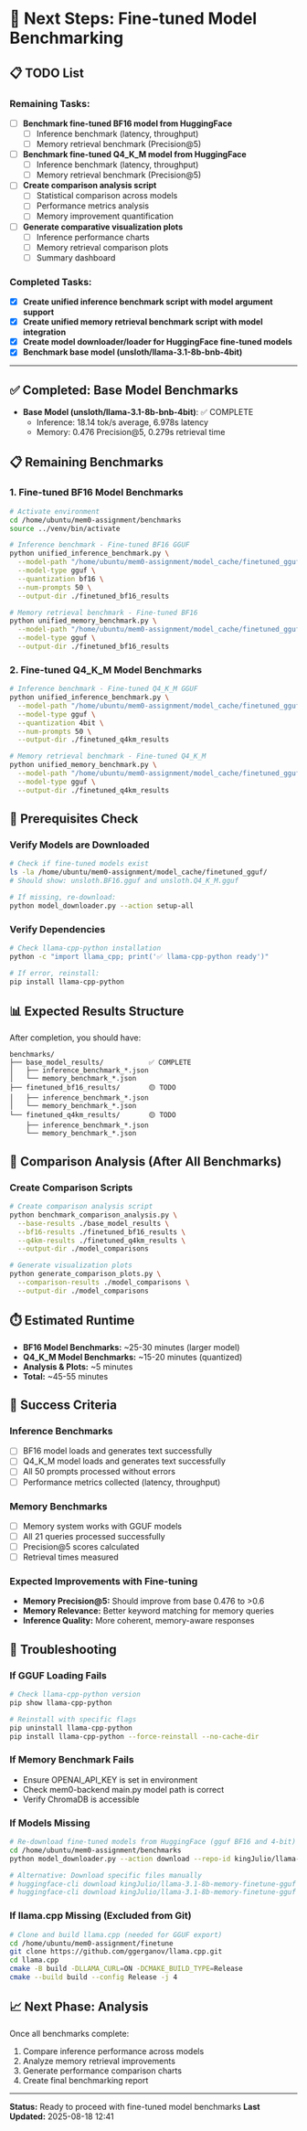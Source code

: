 # 🚀 Next Steps: Fine-tuned Model Benchmarking

## 📋 TODO List

### Remaining Tasks:
- [ ] **Benchmark fine-tuned BF16 model from HuggingFace**
  - [ ] Inference benchmark (latency, throughput)
  - [ ] Memory retrieval benchmark (Precision@5)
- [ ] **Benchmark fine-tuned Q4_K_M model from HuggingFace** 
  - [ ] Inference benchmark (latency, throughput)
  - [ ] Memory retrieval benchmark (Precision@5)
- [ ] **Create comparison analysis script**
  - [ ] Statistical comparison across models
  - [ ] Performance metrics analysis
  - [ ] Memory improvement quantification
- [ ] **Generate comparative visualization plots**
  - [ ] Inference performance charts
  - [ ] Memory retrieval comparison plots
  - [ ] Summary dashboard

### Completed Tasks:
- [x] **Create unified inference benchmark script with model argument support**
- [x] **Create unified memory retrieval benchmark script with model integration**
- [x] **Create model downloader/loader for HuggingFace fine-tuned models**
- [x] **Benchmark base model (unsloth/llama-3.1-8b-bnb-4bit)**

---

## ✅ Completed: Base Model Benchmarks
- **Base Model (unsloth/llama-3.1-8b-bnb-4bit)**: ✅ COMPLETE
  - Inference: 18.14 tok/s average, 6.978s latency
  - Memory: 0.476 Precision@5, 0.279s retrieval time

## 📋 Remaining Benchmarks

### 1. Fine-tuned BF16 Model Benchmarks

```bash
# Activate environment
cd /home/ubuntu/mem0-assignment/benchmarks
source ../venv/bin/activate

# Inference benchmark - Fine-tuned BF16 GGUF
python unified_inference_benchmark.py \
  --model-path "/home/ubuntu/mem0-assignment/model_cache/finetuned_gguf/unsloth.BF16.gguf" \
  --model-type gguf \
  --quantization bf16 \
  --num-prompts 50 \
  --output-dir ./finetuned_bf16_results

# Memory retrieval benchmark - Fine-tuned BF16
python unified_memory_benchmark.py \
  --model-path "/home/ubuntu/mem0-assignment/model_cache/finetuned_gguf/unsloth.BF16.gguf" \
  --model-type gguf \
  --output-dir ./finetuned_bf16_results
```

### 2. Fine-tuned Q4_K_M Model Benchmarks

```bash
# Inference benchmark - Fine-tuned Q4_K_M GGUF
python unified_inference_benchmark.py \
  --model-path "/home/ubuntu/mem0-assignment/model_cache/finetuned_gguf/unsloth.Q4_K_M.gguf" \
  --model-type gguf \
  --quantization 4bit \
  --num-prompts 50 \
  --output-dir ./finetuned_q4km_results

# Memory retrieval benchmark - Fine-tuned Q4_K_M
python unified_memory_benchmark.py \
  --model-path "/home/ubuntu/mem0-assignment/model_cache/finetuned_gguf/unsloth.Q4_K_M.gguf" \
  --model-type gguf \
  --output-dir ./finetuned_q4km_results
```

## 🔧 Prerequisites Check

### Verify Models are Downloaded
```bash
# Check if fine-tuned models exist
ls -la /home/ubuntu/mem0-assignment/model_cache/finetuned_gguf/
# Should show: unsloth.BF16.gguf and unsloth.Q4_K_M.gguf

# If missing, re-download:
python model_downloader.py --action setup-all
```

### Verify Dependencies
```bash
# Check llama-cpp-python installation
python -c "import llama_cpp; print('✅ llama-cpp-python ready')"

# If error, reinstall:
pip install llama-cpp-python
```

## 📊 Expected Results Structure

After completion, you should have:

```
benchmarks/
├── base_model_results/           ✅ COMPLETE
│   ├── inference_benchmark_*.json
│   └── memory_benchmark_*.json
├── finetuned_bf16_results/       🟡 TODO
│   ├── inference_benchmark_*.json
│   └── memory_benchmark_*.json
└── finetuned_q4km_results/       🟡 TODO
    ├── inference_benchmark_*.json
    └── memory_benchmark_*.json
```

## 🎯 Comparison Analysis (After All Benchmarks)

### Create Comparison Scripts
```bash
# Create comparison analysis script
python benchmark_comparison_analysis.py \
  --base-results ./base_model_results \
  --bf16-results ./finetuned_bf16_results \
  --q4km-results ./finetuned_q4km_results \
  --output-dir ./model_comparisons

# Generate visualization plots
python generate_comparison_plots.py \
  --comparison-results ./model_comparisons \
  --output-dir ./model_comparisons
```

## ⏱️ Estimated Runtime

- **BF16 Model Benchmarks:** ~25-30 minutes (larger model)
- **Q4_K_M Model Benchmarks:** ~15-20 minutes (quantized)  
- **Analysis & Plots:** ~5 minutes
- **Total:** ~45-55 minutes

## 🎯 Success Criteria

### Inference Benchmarks
- [ ] BF16 model loads and generates text successfully
- [ ] Q4_K_M model loads and generates text successfully
- [ ] All 50 prompts processed without errors
- [ ] Performance metrics collected (latency, throughput)

### Memory Benchmarks  
- [ ] Memory system works with GGUF models
- [ ] All 21 queries processed successfully
- [ ] Precision@5 scores calculated
- [ ] Retrieval times measured

### Expected Improvements with Fine-tuning
- **Memory Precision@5:** Should improve from base 0.476 to >0.6
- **Memory Relevance:** Better keyword matching for memory queries
- **Inference Quality:** More coherent, memory-aware responses

## 🚨 Troubleshooting

### If GGUF Loading Fails
```bash
# Check llama-cpp-python version
pip show llama-cpp-python

# Reinstall with specific flags
pip uninstall llama-cpp-python
pip install llama-cpp-python --force-reinstall --no-cache-dir
```

### If Memory Benchmark Fails
- Ensure OPENAI_API_KEY is set in environment
- Check mem0-backend main.py model path is correct
- Verify ChromaDB is accessible

### If Models Missing
```bash
# Re-download fine-tuned models from HuggingFace (gguf BF16 and 4-bit)
cd /home/ubuntu/mem0-assignment/benchmarks
python model_downloader.py --action download --repo-id kingJulio/llama-3.1-8b-memory-finetune-gguf --model-type gguf

# Alternative: Download specific files manually
# huggingface-cli download kingJulio/llama-3.1-8b-memory-finetune-gguf unsloth.BF16.gguf --local-dir ./model_cache/finetuned_gguf/
# huggingface-cli download kingJulio/llama-3.1-8b-memory-finetune-gguf unsloth.Q4_K_M.gguf --local-dir ./model_cache/finetuned_gguf/
```

### If llama.cpp Missing (Excluded from Git)
```bash
# Clone and build llama.cpp (needed for GGUF export)
cd /home/ubuntu/mem0-assignment/finetune
git clone https://github.com/ggerganov/llama.cpp.git
cd llama.cpp
cmake -B build -DLLAMA_CURL=ON -DCMAKE_BUILD_TYPE=Release
cmake --build build --config Release -j 4
```

## 📈 Next Phase: Analysis

Once all benchmarks complete:
1. Compare inference performance across models
2. Analyze memory retrieval improvements
3. Generate performance comparison charts
4. Create final benchmarking report

---

**Status:** Ready to proceed with fine-tuned model benchmarks
**Last Updated:** 2025-08-18 12:41
